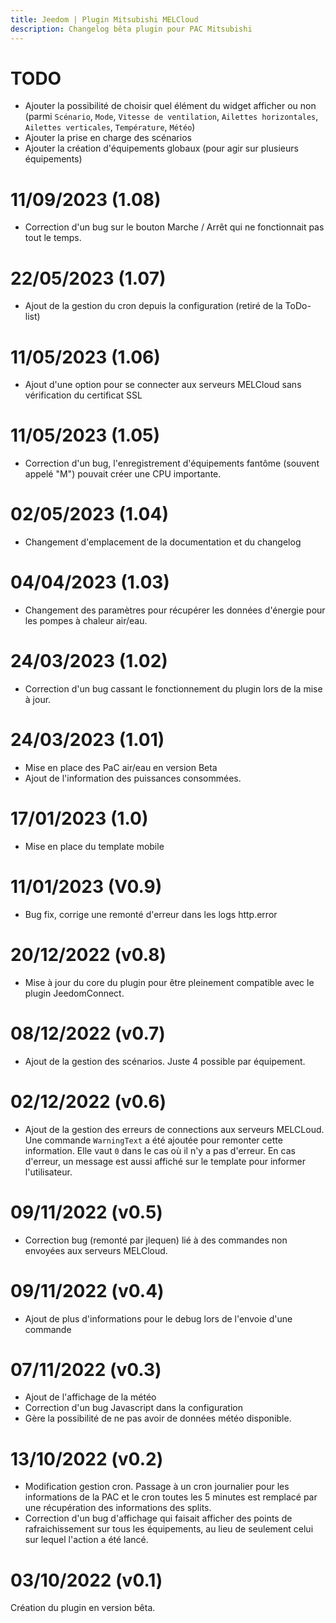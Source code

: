 ```yaml
---
title: Jeedom | Plugin Mitsubishi MELCloud
description: Changelog bêta plugin pour PAC Mitsubishi
---
```


# TODO
 - Ajouter la possibilité de choisir quel élément du widget afficher ou non (parmi `Scénario`, `Mode`, `Vitesse de ventilation`, `Ailettes horizontales`, `Ailettes verticales`, `Température`, `Météo`)
 - Ajouter la prise en charge des scénarios
 - Ajouter la création d'équipements globaux (pour agir sur plusieurs équipements)

# 11/09/2023 (1.08)
 - Correction d'un bug sur le bouton Marche / Arrêt qui ne fonctionnait pas tout le temps.

# 22/05/2023 (1.07)
 - Ajout de la gestion du cron depuis la configuration (retiré de la ToDo-list)

# 11/05/2023 (1.06)
 - Ajout d'une option pour se connecter aux serveurs MELCloud sans vérification du certificat SSL

# 11/05/2023 (1.05)
 - Correction d'un bug, l'enregistrement d'équipements fantôme (souvent appelé "M") pouvait créer une CPU importante.

# 02/05/2023 (1.04)
 - Changement d'emplacement de la documentation et du changelog

# 04/04/2023 (1.03)
 - Changement des paramètres pour récupérer les données d'énergie pour les pompes à chaleur air/eau.

# 24/03/2023 (1.02)
 - Correction d'un bug cassant le fonctionnement du plugin lors de la mise à jour.

# 24/03/2023 (1.01)
 - Mise en place des PaC air/eau en version Beta
 - Ajout de l'information des puissances consommées.

# 17/01/2023 (1.0)
 - Mise en place du template mobile

# 11/01/2023 (V0.9)
 - Bug fix, corrige une remonté d'erreur dans les logs http.error

# 20/12/2022 (v0.8)
 - Mise à jour du core du plugin pour être pleinement compatible avec le plugin JeedomConnect.

# 08/12/2022 (v0.7)
 - Ajout de la gestion des scénarios. Juste 4 possible par équipement.

# 02/12/2022 (v0.6)
 - Ajout de la gestion des erreurs de connections aux serveurs MELCLoud. Une commande `WarningText` a été ajoutée pour remonter cette information. Elle vaut `0` dans le cas où il n'y a pas d'erreur. En cas d'erreur, un message est aussi affiché sur le template pour informer l'utilisateur.

# 09/11/2022 (v0.5)
 - Correction bug (remonté par jlequen) lié à des commandes non envoyées aux serveurs MELCloud.

# 09/11/2022 (v0.4)
 - Ajout de plus d'informations pour le debug lors de l'envoie d'une commande

# 07/11/2022 (v0.3)
 - Ajout de l'affichage de la météo
 - Correction d'un bug Javascript dans la configuration
 - Gère la possibilité de ne pas avoir de données météo disponible.

# 13/10/2022 (v0.2)
 - Modification gestion cron. Passage à un cron journalier pour les informations de la PAC et le cron toutes les 5 minutes est remplacé par une récupération des informations des splits.
 - Correction d'un bug d'affichage qui faisait afficher des points de rafraichissement sur tous les équipements, au lieu de seulement celui sur lequel l'action a été lancé.

# 03/10/2022 (v0.1)
Création du plugin en version bêta.